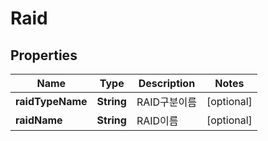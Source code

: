 
# Raid

## Properties
Name | Type | Description | Notes
------------ | ------------- | ------------- | -------------
**raidTypeName** | **String** | RAID구분이름 |  [optional]
**raidName** | **String** | RAID이름 |  [optional]



